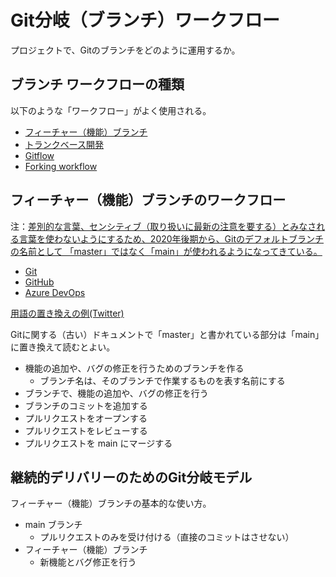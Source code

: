 
# Git分岐（ブランチ）ワークフロー

プロジェクトで、Gitのブランチをどのように運用するか。

## ブランチ ワークフローの種類

以下のような「ワークフロー」がよく使用される。

- [フィーチャー（機能）ブランチ](https://www.atlassian.com/ja/git/tutorials/comparing-workflows/feature-branch-workflow)
- [トランクベース開発](https://cloud.google.com/architecture/devops/devops-tech-trunk-based-development?hl=ja)
- [Gitflow](https://www.atlassian.com/git/tutorials/comparing-workflows/gitflow-workflow)
- [Forking workflow](https://www.atlassian.com/git/tutorials/comparing-workflows/forking-workflow)

## フィーチャー（機能）ブランチのワークフロー

注：[差別的な言葉、センシティブ（取り扱いに最新の注意を要する）とみなされる言葉を使わないようにするため、2020年後期から、Gitのデフォルトブランチの名前として 「master」ではなく「main」が使われるようになってきている。](https://www.publickey1.jp/blog/20/githubmainmastermain.html)

- [Git](https://softantenna.com/wp/software/git-2-30-released/) 
- [GitHub](https://www.publickey1.jp/blog/20/githubmainmastermain.html)
- [Azure DevOps](https://devblogs.microsoft.com/devops/azure-repos-default-branch-name/) 

[用語の置き換えの例(Twitter)](https://twitter.com/TwitterEng/status/1278733305190342656?ref_src=twsrc%5Etfw%7Ctwcamp%5Etweetembed%7Ctwterm%5E1278733305190342656%7Ctwgr%5E%7Ctwcon%5Es1_&ref_url=https%3A%2F%2Fwww.publickey1.jp%2Fblog%2F20%2Ftwitterwhitelistblacklistmasterslavedummy_value.html)

Gitに関する（古い）ドキュメントで「master」と書かれている部分は「main」に置き換えて読むとよい。

- 機能の追加や、バグの修正を行うためのブランチを作る
  - ブランチ名は、そのブランチで作業するものを表す名前にする
- ブランチで、機能の追加や、バグの修正を行う
- ブランチのコミットを追加する
- プルリクエストをオープンする
- プルリクエストをレビューする
- プルリクエストを main にマージする

## 継続的デリバリーのためのGit分岐モデル

フィーチャー（機能）ブランチの基本的な使い方。

- main ブランチ
  - プルリクエストのみを受け付ける（直接のコミットはさせない）
- フィーチャー（機能）ブランチ
  - 新機能とバグ修正を行う

